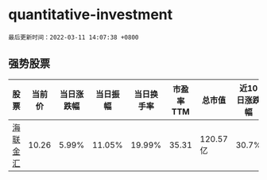 # quantitative-investment

`最后更新时间：2022-03-11 14:07:38 +0800`

## 强势股票

|股票|当前价|当日涨跌幅|当日振幅|当日换手率|市盈率TTM|总市值|近10日涨跌幅|
|----|----|----|----|----|----|----|----|
|[海联金汇](https://xueqiu.com/S/SZ002537)|10.26|5.99%|11.05%|19.99%|35.31|120.57亿|30.7%|
